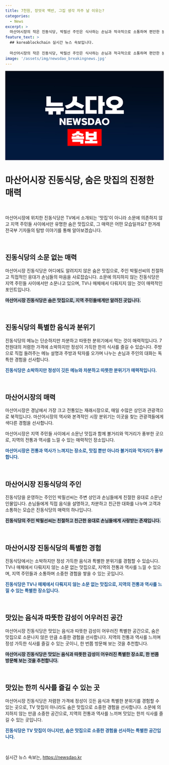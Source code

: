 ```yaml
---
title: 7천원, 장엇국 백반, 그집 생각 자주 날 이유는?
categories:
  - News
excerpt: >
  마산어시장의 작은 진동식당, 박필선 주인은 식사하는 손님과 적극적으로 소통하며 편안한 분위기를 조성한다. 7천원에 마실 수 있는 깔끔하고 다양한 메뉴는 맛있으며, 주방과 탁자를 왔다갔다하는 손님들의 자율적인 분위기가 돋보인다. 입소문에 의존하는 곳으로, 광고와 협찬은 받지 않으나 맛과 분위기는 독보적이다. 놀랄 만한 풍미의 집밥을 경험하고 싶다면, 마산어시장 해동상가 골목에 위치한 이 식당이 적합하다.
feature_text: >
  ## koreablockchain 실시간 뉴스 속보입니다.

  마산어시장의 작은 진동식당, 박필선 주인은 식사하는 손님과 적극적으로 소통하며 편안한 분위기를 조성한다. 7천원에 마실 수 있는 깔끔하고 다양한 메뉴는 맛있으며, 주방과 탁자를 왔다갔다하는 손님들의 자율적인 분위기가 돋보인다. 입소문에 의존하는 곳으로, 광고와 협찬은 받지 않으나 맛과 분위기는 독보적이다. 놀랄 만한 풍미의 집밥을 경험하고 싶다면, 마산어시장 해동상가 골목에 위치한 이 식당이 적합하다.
image: '/assets/img/newsdao_breakingnews.jpg'
---
```


<p><img src="/assets/img/newsdao_breakingnews.jpg" alt="koreablockchain 속보" /></p>

<h1>마산어시장 진동식당, 숨은 맛집의 진정한 매력</h1>

<p data-ke-size="size16">&nbsp;</p>

<p>마산어시장에 위치한 진동식당은 TV에서 소개되는 '맛집'이 아니라 소문에 의존하지 않고 지역 주민들 사이에서만 유명한 숨은 맛집으로, 그 매력은 어떤 모습일까요? 한겨레 전국부 기자들의 탐방 이야기를 통해 알아보겠습니다.</p>

<p data-ke-size="size16">&nbsp;</p>

<h2 data-ke-size="size26">진동식당의 소문 없는 매력</h2>

<p>마산어시장 진동식당은 어디에도 알려지지 않은 숨은 맛집으로, 주인 박필선씨의 친절하고 직접적인 응대가 손님들의 마음을 사로잡습니다. 소문에 의지하지 않는 진동식당은 지역 주민들 사이에서만 소문나고 있으며, TV나 매체에서 다뤄지지 않는 것이 매력적인 포인트입니다.</p>

<p><b><span style="background-color: #21538527;">마산어시장 진동식당은 숨은 맛집으로, 지역 주민들에게만 알려진 곳입니다.</span></b></p>

<p data-ke-size="size16">&nbsp;</p>

<h2 data-ke-size="size26">진동식당의 특별한 음식과 분위기</h2>

<p>진동식당의 메뉴는 단순하지만 차분하고 따뜻한 분위기에서 먹는 것이 매력적입니다. 7천원대의 저렴한 가격에 소박하지만 정성이 가득한 한끼 식사를 즐길 수 있습니다. 주방으로 직접 들려주는 메뉴 설명과 주방과 탁자를 오가며 나누는 손님과 주인의 대화는 독특한 경험을 선사합니다.</p>

<p><b><span style="color: #1a5490;">진동식당은 소박하지만 정성이 깃든 메뉴와 차분하고 따뜻한 분위기가 매력적입니다.</span></b></p>

<p data-ke-size="size16">&nbsp;</p>

<h2 data-ke-size="size26">마산어시장의 매력</h2>

<p>마산어시장은 경남에서 가장 크고 전통있는 재래시장으로, 매일 수많은 상인과 관광객으로 북적입니다. 마산어시장의 역사와 본격적인 시장 분위기는 이곳을 찾는 관광객들에게 색다른 경험을 선사합니다.</p>

<p>마산어시장은 지역 주민들 사이에서 소문난 맛집과 함께 볼거리와 먹거리가 풍부한 곳으로, 지역의 전통과 역사를 느낄 수 있는 매력적인 장소입니다.</p>

<p><b><span style="color: #1a5490;">마산어시장은 전통과 역사가 느껴지는 장소로, 맛집 뿐만 아니라 볼거리와 먹거리가 풍부합니다.</span></b></p>

<p data-ke-size="size16">&nbsp;</p>

<h2 data-ke-size="size26">마산어시장 진동식당의 주인</h2>

<p>진동식당을 운영하는 주인인 박필선씨는 주변 상인과 손님들에게 친절한 응대로 소문난 인물입니다. 손님들에게 직접 음식을 설명하고, 차분하고 친근한 대화를 나누며 고객과 소통하는 모습은 진동식당의 매력의 하나입니다.</p>

<p><b><span style="background-color: #21538527;">진동식당의 주인 박필선씨는 친절하고 친근한 응대로 손님들에게 사랑받는 존재입니다.</span></b></p>

<p data-ke-size="size16">&nbsp;</p>

<h2 data-ke-size="size26">마산어시장 진동식당의 특별한 경험</h2>

<p>진동식당에서는 소박하지만 정성 가득한 음식과 특별한 분위기를 경험할 수 있습니다. TV나 매체에서 다뤄지지 않는 소문 없는 맛집으로, 지역의 전통과 역사를 느낄 수 있으며, 지역 주민들과 소통하며 소중한 경험을 쌓을 수 있는 곳입니다.</p>

<p><b><span style="color: #1a5490;">진동식당은 TV나 매체에서 다뤄지지 않는 소문 없는 맛집으로, 지역의 전통과 역사를 느낄 수 있는 특별한 장소입니다.</span></b></p>

<p data-ke-size="size16">&nbsp;</p>

<h2 data-ke-size="size26">맛있는 음식과 따뜻한 감성이 어우러진 공간</h2>

<p>마산어시장 진동식당은 맛있는 음식과 따뜻한 감성이 어우러진 특별한 공간으로, 숨은 맛집으로 소문나지 않은 만큼 소중한 경험을 선사합니다. 지역의 전통과 역사를 느끼며 정성 가득한 식사를 즐길 수 있는 곳이니, 한 번쯤 방문해 보는 것을 추천합니다.</p>

<p><b><span style="background-color: #21538527;">마산어시장 진동식당은 맛있는 음식과 따뜻한 감성이 어우러진 특별한 장소로, 한 번쯤 방문해 보는 것을 추천합니다.</span></b></p>

<p data-ke-size="size16">&nbsp;</p>

<h2 data-ke-size="size26">맛있는 한끼 식사를 즐길 수 있는 곳</h2>

<p>마산어시장 진동식당은 저렴한 가격에 정성이 깃든 음식과 특별한 분위기를 경험할 수 있는 곳으로, TV 맛집이 아니라도 숨은 맛집으로 소중한 경험을 선사합니다. 소문에 의지하지 않는 만큼 소중한 공간으로, 지역의 전통과 역사를 느끼며 맛있는 한끼 식사를 즐길 수 있는 곳입니다.</p>

<p><b><span style="color: #1a5490;">진동식당은 TV 맛집이 아니지만, 숨은 맛집으로 소중한 경험을 선사하는 특별한 공간입니다.</span></b></p>

<p data-ke-size="size16">&nbsp;</p>
실시간 뉴스 속보는, <a href="https://newsdao.kr" rel="dofollow">https://newsdao.kr</a>


